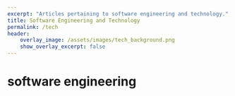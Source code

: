 ```yaml
---
excerpt: "Articles pertaining to software engineering and technology."
title: Software Engineering and Technology
permalink: /tech
header:
    overlay_image: /assets/images/tech_background.png 
    show_overlay_excerpt: false
---
```

# software engineering
